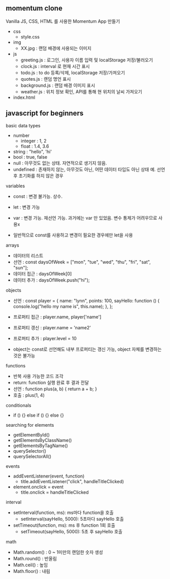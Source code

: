 ## momentum clone
Vanilla JS, CSS, HTML 를 사용한 Momentum App 만들기
- css
    - style.css
- img
    - XX.jpg : 랜덤 배경에 사용되는 이미지
- js
    - greeting.js : 로그인, 사용자 이름 입력 및 localStorage 저장/불러오기
    - clock.js : interval 로 현재 시간 표시
    - todo.js : to do 등록/삭제, localStorage 저장/가져오기
    - quotes.js : 랜덤 명언 표시
    - background.js : 랜덤 배경 이미지 표시
    - weather.js : 위치 정보 확인, API를 통해 현 위치의 날씨 가져오기
- index.html

## javascript for beginners

basic data types
- number
    - integer : 1, 2
    - float : 1.4, 3.6
- string : "hello", 'hi'
- bool : true, false
- null : 아무것도 없는 상태. 자연적으로 생기지 않음.
- undefined : 존재하지 않는, 아무것도 아닌, 어떤 데이터 타입도 아닌 상태
    예. 선언 후 초기화를 하지 않은 경우

variables
- const : 변경 불가능. 상수.
- let : 변경 가능
- var : 변경 가능. 재선언 가능. 과거에는 var 만 있었음. 변수 통제가 어려우므로 사용x

- 일반적으로 const를 사용하고 변경이 필요한 경우에만 let을 사용

arrays
- 데이터의 리스트
- 선언 : const daysOfWeek = ["mon", "tue", "wed", "thu", "fri", "sat", "sun"];
- 데이터 접근 : daysOfWeek[0]
- 데이터 추가 : daysOfWeek.push("hi");

objects
- 선언 : const player = {
            name: "lynn",
            points: 100,
            sayHello: function () {
                console.log("hello my name is", this.name);
            },
        };
- 프로퍼티 접근 : player.name, player['name']
- 프로퍼티 갱신 : player.name = 'name2'
- 프로퍼티 추가 : player.level = 10

- object는 const로 선언해도 내부 프로퍼티는 갱신 가능, object 자체를 변경하는 것은 불가능

functions
- 반복 사용 가능한 코드 조각
- return: function 실행 완료 후 결과 전달
- 선언 : function plus(a, b) {
            return a + b;
        }
- 호출 : plus(1, 4)

conditionals
- if () {}
  else if () {}
  else {}

searching for elements
- getElementById()
- getElementsByClassName()
- getElementsByTagName()
- querySelector()
- querySelectorAll()

events
- addEventListener(event, function)
    - title.addEventListener("click", handleTitleClicked)
- element.onclick = event
    - title.onclick = handleTitleClicked

interval
- setInterval(function, ms): ms마다 function을 호출
    - setInterval(sayHello, 5000): 5초마다 sayHello 호출
- setTimeout(function, ms): ms 후 function 1회 호출
    - setTimeout(sayHello, 5000): 5초 후 sayHello 호출

math
- Math.random() : 0 ~ 1미만의 랜덤한 숫자 생성
- Math.round() : 반올림
- Math.ceil() : 높임
- Math.floor() : 내림
